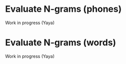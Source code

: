 # Evaluate N-grams (phones)

Work in progress (Yaya)

# Evaluate N-grams (words)

Work in progress (Yaya)